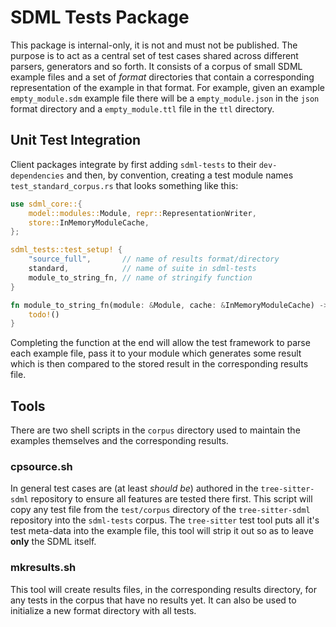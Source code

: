 # SDML Tests Package

This package is internal-only, it is not and must not be published. The purpose
is to act as a central set of test cases shared across different parsers,
generators and so forth. It consists of a corpus of small SDML example files and
a set of *format* directories that contain a corresponding representation of the
example in that format. For example, given an example `empty_module.sdm` example
file there will be a `empty_module.json` in the `json` format directory and a
`empty_module.ttl` file in the `ttl` directory.

## Unit Test Integration

Client packages integrate by first adding `sdml-tests` to their `dev-dependencies`
and then, by convention, creating a test module names `test_standard_corpus.rs`
that looks something like this:

``` rust
use sdml_core::{
    model::modules::Module, repr::RepresentationWriter,
    store::InMemoryModuleCache,
};

sdml_tests::test_setup! {
    "source_full",       // name of results format/directory
    standard,            // name of suite in sdml-tests
    module_to_string_fn, // name of stringify function
}

fn module_to_string_fn(module: &Module, cache: &InMemoryModuleCache) -> String {
    todo!()
}
```

Completing the function at the end will allow the test framework to parse each
example file, pass it to your module which generates some result which is then
compared to the stored result in the corresponding results file. 

## Tools

There are two shell scripts in the `corpus` directory used to maintain the
examples themselves and the corresponding results. 

### cpsource.sh

In general test cases are (at least *should be*) authored in the `tree-sitter-sdml`
repository to ensure all features are tested there first. This script will copy
any test file from the `test/corpus` directory of the `tree-sitter-sdml` repository
into the `sdml-tests` corpus. The `tree-sitter` test tool puts all it's test
meta-data into the example file, this tool will strip it out so as to leave **only**
the SDML itself.

### mkresults.sh

This tool will create results files, in the corresponding results directory, for
any tests in the corpus that have no results yet. It can also be used to
initialize a new format directory with all tests. 
